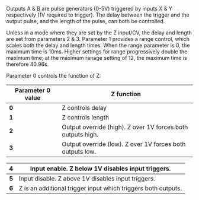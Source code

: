 
Outputs A & B are pulse generators (0-5V) triggered by inputs X & Y respectively (1V required to trigger). The delay
between the trigger and the output pulse, and the length of the pulse, can both be controlled.

Unless in a mode where they are set by the Z input/CV, the delay and length are set from parameters 2 & 3. Parameter 1
provides a range control, which scales both the delay and length times. When the range parameter is 0, the maximum time
is 10ms. Higher settings for range progressively double the maximum time; at the maximum ranage setting of 12, the
maximum time is therefore 40.96s.

Parameter 0 controls the function of Z:

<table>
<thead>
<tr class="header">
<th><strong>Parameter 0 value</strong></th>
<th><strong>Z function</strong></th>
</tr>
</thead>
<tbody>
<tr class="odd">
<td><strong>0</strong></td>
<td>
Z controls delay
</td>
</tr>
<tr class="even">
<td><strong>1</strong></td>
<td>
Z controls length
</td>
</tr>
<tr class="odd">
<td><strong>2</strong></td>
<td>
Output override (high). Z over 1V forces both outputs high.
</td>
</tr>
<tr class="even">
<td><strong>3</strong></td>
<td>
Output override (low). Z over 1V forces both outputs low.
</td>
</tr>
</tbody>
</table>

<table>
<thead>
<tr class="header">
<th><strong>4</strong></th>
<th>
Input enable. Z below 1V disables input triggers.
</th>
</tr>
</thead>
<tbody>
<tr class="odd">
<td><strong>5</strong></td>
<td>
Input disable. Z above 1V disables input triggers.
</td>
</tr>
<tr class="even">
<td><strong>6</strong></td>
<td>
Z is an additional trigger input which triggers both outputs.
</td>
</tr>
</tbody>
</table>
